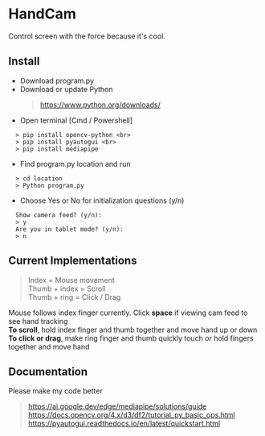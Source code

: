 # HandCam
Control screen with the force because it's cool.

## Install
* Download program.py
* Download or update Python
  >https://www.python.org/downloads/
* Open terminal [Cmd / Powershell]
```
  > pip install opencv-python <br>
  > pip install pyautogui <br>
  > pip install mediapipe
```
* Find program.py location and run
```
  > cd location
  > Python program.py
```
* Choose Yes or No for initialization questions (y/n)
```
  Show camera feed? (y/n):
  > y
  Are you in tablet mode? (y/n):
  > n
```

## Current Implementations
> Index = Mouse movement <br>
> Thumb + index = Scroll <br>
> Thumb + ring = Click / Drag

Mouse follows index finger currently. Click **space** if viewing cam feed to see hand tracking <br>
**To scroll**, hold index finger and thumb together and move hand up or down <br>
**To click or drag**, make ring finger and thumb quickly touch *or* hold fingers together and move hand

## Documentation
Please make my code better <br>
> https://ai.google.dev/edge/mediapipe/solutions/guide
> https://docs.opencv.org/4.x/d3/df2/tutorial_py_basic_ops.html
> https://pyautogui.readthedocs.io/en/latest/quickstart.html